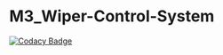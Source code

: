 # M3_Wiper-Control-System

[![Codacy Badge](https://api.codacy.com/project/badge/Grade/f0e29165608b4cc2bf4f1391dc8a5bb4)](https://app.codacy.com/gh/shanmukh552001/M3_Wiper-Control-System?utm_source=github.com&utm_medium=referral&utm_content=shanmukh552001/M3_Wiper-Control-System&utm_campaign=Badge_Grade_Settings)